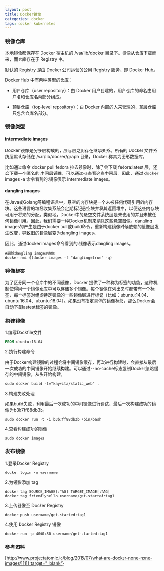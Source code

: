 ```yaml
---
layout: post
title: Docker镜像
categories: docker
tags: docker kubernetes
---
```




### 镜像仓库

本地镜像都保存在 Docker 宿主机的 /var/lib/docker 目录下。镜像从仓库下载而来，而仓库存在于 Registry 中。

默认的 Registry 是由 Docker 公司运营的公用 Registry 服务，即 Docker Hub。

Docker Hub 中有两种类型的仓库：

- 用户仓库（user repository）：由 Docker 用户创建的，用户仓库的命名由用户名和仓库名两部分组成。

- 顶层仓库（top-level repository）：由 Docker 内部的人来管理的，顶层仓库只包含仓库名部分。



### 镜像类型

#### intermediate images

Docker 镜像是分多层构成的，层与层之间存在继承关系。所有的 Docker 文件系统层默认存储在 /var/lib/docker/graph 目录，Docker 称其为图形数据库。

比如通过命令 docker pull fedora 拉去镜像时，除了会下载 fedora:latest 层，还会下载一个匿名的<none>:<none>中间层镜像，可以通过-a查看这些中间层。因此，通过 docker images -a 命令看到的<none>:<none>镜像表示 intermediate images。

#### dangling images

在Java或Golang等编程语言中，悬空的内存块是一个未被任何代码引用的内存块。这些语言的垃圾收集系统会定期标记悬空块并将其返回堆中，以便这些内存块可用于将来的分配。类似地，Docker中的悬空文件系统层是未使用的并且未被任何镜像引用。因此，我们需要一种Docker机制来清除这些悬空图像。dangling images的产生是由于docker pull或build命令，重新构建镜像时候依赖的镜像层发生改变，导致旧的镜像层变为dangling images。

因此，通过docker images命令看到的<none>:<none>镜像表示dangling images。

```shell
#删除dangling images镜像
docker rmi $(docker images -f "dangling=true" -q)
```



### 镜像标签

为了区分同一个仓库中的不同镜像，Docker 提供了一种称为标签的功能，这种机制使得同一个镜像仓库中可以存储多个镜像。每个镜像在列出来时都带有一个标签，每个标签对组成特定镜像的一些镜像层进行标记（比如：ubuntu:14.04、ubuntu:16.04、ubuntu:18.04）。如果没有指定具体的镜像标签，那么Docker会自动下载lastest标签的镜像。



### 构建镜像

1.编写Dockfile文件

```dockerfile
FROM ubuntu:16.04
```



2.执行构建命令

由于Docker构建镜像的过程会将中间镜像缓存，再次进行构建时，会直接从最后一次成功的中间镜像开始继续构建。可以通过--no-cache标志强制Docker忽略缓存的中间镜像，从头开始构建。

```shell
sudo docker build -t="kayvita/static_web" .
```



3.构建失败处理

如果build失败，利用最后一次成功的中间镜像进行调试，最后一次构建成功的镜像为b3b7ff88db3b。

```shell
sudo docker run -t -i b3b7ff88db3b /bin/bash
```



4.查看构建成功的镜像

```shell
sudo docker images
```



### 发布镜像

1.登录Docker Registry

```shell
docker login -u username
```



2.为镜像添加 tag

```
docker tag SOURCE_IMAGE[:TAG] TARGET_IMAGE[:TAG]
docker tag friendlyhello username/get-started:tag1
```



3.上传镜像至 Docker Registry

```shell
docker push username/get-started:tag1
```



4.使用 Docker Registry 镜像

```shell
docker run -p 4000:80 username/get-started:tag1
```



### 参考资料

[http://www.projectatomic.io/blog/2015/07/what-are-docker-none-none-images/][1]{:target="_blank"} 

[1]:http://www.projectatomic.io/blog/2015/07/what-are-docker-none-none-images/